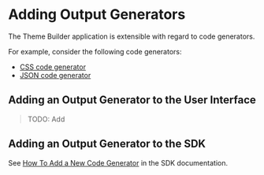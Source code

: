 # Adding Output Generators

The Theme Builder application is extensible with regard to code generators.

For example, consider the following code generators:
* [CSS code generator](https://github.com/discoverfinancial/a11y-theme-builder-sdk/blob/main/src/code/cssGenerator.ts#L1)
* [JSON code generator](https://github.com/discoverfinancial/a11y-theme-builder-sdk/blob/main/src/code/jsonGenerator.ts#L1)

## Adding an Output Generator to the User Interface

> TODO: Add

## Adding an Output Generator to the SDK

See [How To Add a New Code Generator](https://github.com/discoverfinancial/a11y-theme-builder-sdk/blob/main/DEV-GUIDE.md#how-to-add-a-new-code-generator) in the SDK documentation.